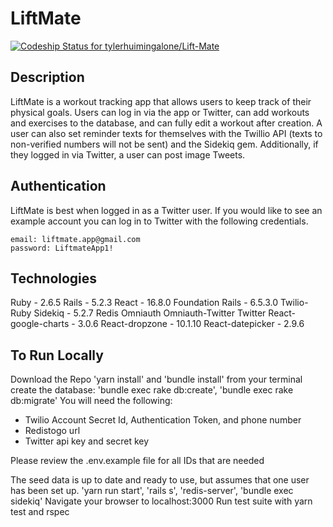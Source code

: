 # LiftMate

[![Codeship Status for tylerhuimingalone/Lift-Mate](https://app.codeship.com/projects/aac44a20-d37a-0137-df31-62d87e3fb128/status?branch=master)](https://app.codeship.com/projects/370108)

## Description
LiftMate is a workout tracking app that allows users to keep track of their physical goals. Users can log in via the app or Twitter, can add workouts and exercises to the database, and can fully edit a workout after creation. A user can also set reminder texts for themselves with the Twillio API (texts to non-verified numbers will not be sent) and the Sidekiq gem. Additionally, if they logged in via Twitter, a user can post image Tweets.

## Authentication
LiftMate is best when logged in as a Twitter user. If you would like to see an example account you can log in to Twitter with the following credentials.
```
email: liftmate.app@gmail.com
password: LiftmateApp1!
 ```

## Technologies
Ruby - 2.6.5
Rails - 5.2.3
React - 16.8.0
Foundation Rails - 6.5.3.0
Twilio-Ruby
Sidekiq - 5.2.7
Redis
Omniauth
Omniauth-Twitter
Twitter
React-google-charts - 3.0.6
React-dropzone - 10.1.10
React-datepicker - 2.9.6

## To Run Locally
Download the Repo
'yarn install' and 'bundle install' from your terminal
create the database: 'bundle exec rake db:create', 'bundle exec rake db:migrate'
You will need the following:
 - Twilio Account Secret Id, Authentication Token, and phone number
 - Redistogo url
 - Twitter api key and secret key

  Please review the .env.example file for all IDs that are needed

The seed data is up to date and ready to use, but assumes that one user has been set up.
'yarn run start', 'rails s', 'redis-server', 'bundle exec sidekiq'
Navigate your browser to localhost:3000
Run test suite with yarn test and rspec
